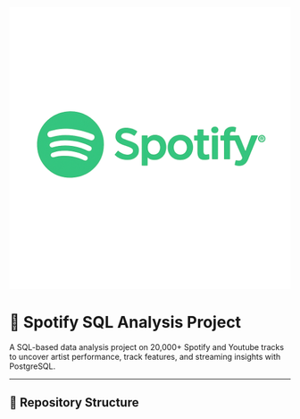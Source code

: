 <p align = "left">
  <img src = "Screenshots/Spotigy_image.png" width = "800"/>
</p>

<h1 align="left"> 🎵 Spotify SQL Analysis Project</h1>

<p align = "left">
  A SQL-based data analysis project on 20,000+ Spotify and Youtube tracks to uncover artist performance, track features, and streaming insights with PostgreSQL. 
</p>

---

## 📁 Repository Structure
